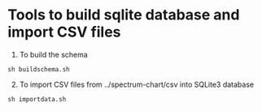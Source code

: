 # Tools to build sqlite database and import CSV files

1. To build the schema

```
sh buildschema.sh
```

2. To import CSV files from ../spectrum-chart/csv into SQLite3 database

```
sh importdata.sh
```
